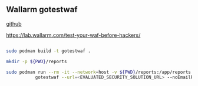 ## Wallarm gotestwaf

[github](https://github.com/wallarm/gotestwaf)

https://lab.wallarm.com/test-your-waf-before-hackers/

```sh

sudo podman build -t gotestwaf .

mkdir -p ${PWD}/reports

sudo podman run --rm -it --network=host -v ${PWD}/reports:/app/reports \
           gotestwaf --url=<EVALUATED_SECURITY_SOLUTION_URL> --noEmailReport

```

